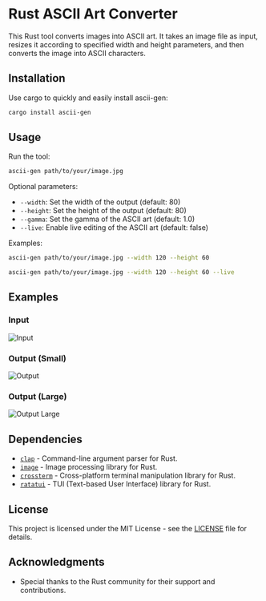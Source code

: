 # Rust ASCII Art Converter

This Rust tool converts images into ASCII art. It takes an image file as input, resizes it according to specified width and height parameters, and then converts the image into ASCII characters.

## Installation

Use cargo to quickly and easily install ascii-gen:

```bash
cargo install ascii-gen
```

## Usage

Run the tool:

```bash
ascii-gen path/to/your/image.jpg
```

Optional parameters:

- `--width`: Set the width of the output (default: 80)
- `--height`: Set the height of the output (default: 80)
- `--gamma`: Set the gamma of the ASCII art (default: 1.0)
- `--live`: Enable live editing of the ASCII art (default: false)

Examples:

```bash
ascii-gen path/to/your/image.jpg --width 120 --height 60
```

```bash
ascii-gen path/to/your/image.jpg --width 120 --height 60 --live
```

## Examples

### Input
![Input](./examples/duck.jpg "Input")

### Output (Small)
![Output](./examples/duck-ascii.png "Output")

### Output (Large)
![Output Large](./examples/duck-ascii-zoomed.png "Output Large")

## Dependencies

- [`clap`](https://docs.rs/clap/) - Command-line argument parser for Rust.
- [`image`](https://docs.rs/image/) - Image processing library for Rust.
- [`crossterm`](https://docs.rs/crossterm/) - Cross-platform terminal manipulation library for Rust.
- [`ratatui`](https://docs.rs/ratatui/) - TUI (Text-based User Interface) library for Rust.

## License

This project is licensed under the MIT License - see the [LICENSE](LICENSE) file for details.

## Acknowledgments

- Special thanks to the Rust community for their support and contributions.
